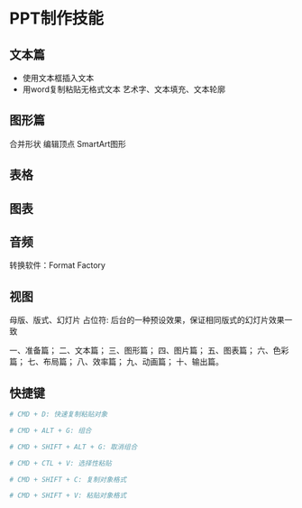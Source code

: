 

# PPT制作技能

## 文本篇

- 使用文本框插入文本
- 用word复制粘贴无格式文本
艺术字、文本填充、文本轮廓


## 图形篇

合并形状
编辑顶点
SmartArt图形

## 表格


## 图表


## 音频

转换软件：Format Factory

## 视图

母版、版式、幻灯片
占位符: 后台的一种预设效果，保证相同版式的幻灯片效果一致


一、准备篇；
二、文本篇；
三、图形篇；
四、图片篇；
五、图表篇；
六、色彩篇；
七、布局篇；
八、效率篇；
九、动画篇；
十、输出篇。

## 快捷键

```bash
# CMD + D: 快速复制粘贴对象

# CMD + ALT + G: 组合

# CMD + SHIFT + ALT + G: 取消组合

# CMD + CTL + V: 选择性粘贴

# CMD + SHIFT + C: 复制对象格式

# CMD + SHIFT + V: 粘贴对象格式

```

